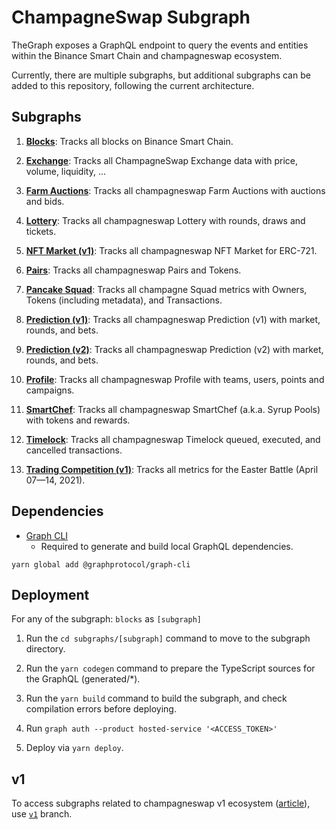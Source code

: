# ChampagneSwap Subgraph

TheGraph exposes a GraphQL endpoint to query the events and entities within the Binance Smart Chain and champagneswap ecosystem.

Currently, there are multiple subgraphs, but additional subgraphs can be added to this repository, following the current architecture.

## Subgraphs

1. **[Blocks](https://thegraph.com/legacy-explorer/subgraph/champagneswap/blocks)**: Tracks all blocks on Binance Smart Chain.

2. **[Exchange](https://champagneswap.medium.com/champagneswap-info-relaunch-in-partnership-with-150-000-bounty-winner-streamingfast-f7892559d388)**: Tracks all ChampagneSwap Exchange data with price, volume, liquidity, ...

3. **[Farm Auctions](https://thegraph.com/legacy-explorer/subgraph/champagneswap/farm-auctions)**: Tracks all champagneswap Farm Auctions with auctions and bids.

4. **[Lottery](https://thegraph.com/legacy-explorer/subgraph/champagneswap/lottery)**: Tracks all champagneswap Lottery with rounds, draws and tickets.

5. **[NFT Market (v1)](https://thegraph.com/legacy-explorer/subgraph/champagneswap/nft-market)**: Tracks all champagneswap NFT Market for ERC-721.

6. **[Pairs](https://thegraph.com/legacy-explorer/subgraph/champagneswap/pairs)**: Tracks all champagneswap Pairs and Tokens.

7. **[Pancake Squad](https://thegraph.com/legacy-explorer/subgraph/champagneswap/pancake-squad)**: Tracks all champagne Squad metrics with Owners, Tokens (including metadata), and Transactions.

8. **[Prediction (v1)](https://thegraph.com/legacy-explorer/subgraph/champagneswap/prediction)**: Tracks all champagneswap Prediction (v1) with market, rounds, and bets.

9. **[Prediction (v2)](https://thegraph.com/legacy-explorer/subgraph/champagneswap/prediction-v2)**: Tracks all champagneswap Prediction (v2) with market, rounds, and bets.

10. **[Profile](https://thegraph.com/legacy-explorer/subgraph/champagneswap/profile)**: Tracks all champagneswap Profile with teams, users, points and campaigns.

11. **[SmartChef](https://thegraph.com/legacy-explorer/subgraph/champagneswap/smartchef)**: Tracks all champagneswap SmartChef (a.k.a. Syrup Pools) with tokens and rewards.

12. **[Timelock](https://thegraph.com/legacy-explorer/subgraph/champagneswap/timelock)**: Tracks all champagneswap Timelock queued, executed, and cancelled transactions.

13. **[Trading Competition (v1)](https://thegraph.com/legacy-explorer/subgraph/champagneswap/trading-competition-v1)**: Tracks all metrics for the Easter Battle (April 07—14, 2021).

## Dependencies

- [Graph CLI](https://github.com/graphprotocol/graph-cli)
    - Required to generate and build local GraphQL dependencies.

```shell
yarn global add @graphprotocol/graph-cli
```

## Deployment

For any of the subgraph: `blocks` as `[subgraph]`

1. Run the `cd subgraphs/[subgraph]` command to move to the subgraph directory.

2. Run the `yarn codegen` command to prepare the TypeScript sources for the GraphQL (generated/*).

3. Run the `yarn build` command to build the subgraph, and check compilation errors before deploying.

4. Run `graph auth --product hosted-service '<ACCESS_TOKEN>'`

5. Deploy via `yarn deploy`.

## v1

To access subgraphs related to champagneswap v1 ecosystem ([article](https://champagneswap.medium.com/the-great-migration-vote-4093cb3edf23)), use [`v1`](https://github.com/champagneswap/champagneswap-subgraph/tree/v1) branch.
